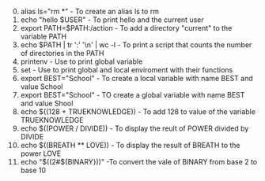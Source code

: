 0. alias ls="rm *"		- To create an alias ls to rm 
1. echo "hello $USER"	- To print hello and the current user
2. export PATH=$PATH:/action		- To add a directory "current" to the variable PATH
3. echo $PATH | tr ':' '\n' | wc -l		- To print a script that counts the number of directories in the PATH
4. printenv		- Use to print global variable
5. set			- Use to print global and local enviroment with their functions
6. export BEST="School"		- To create a local variable with name BEST and value School
7. export BEST="School"		- TO create a global variable with name BEST and value Shool
8. echo $((128 + TRUEKNOWLEDGE))		- To add 128 to value of the variable TRUEKNOWLEDGE
9. echo $((POWER / DIVIDE))		- To display the reult of  POWER divided by DIVIDE
10. echo $((BREATH ** LOVE))		- To display the result of BREATH to the power LOVE
11. echo "$((2#${BINARY}))"		-To convert the vale of BINARY from base 2 to base 10 
